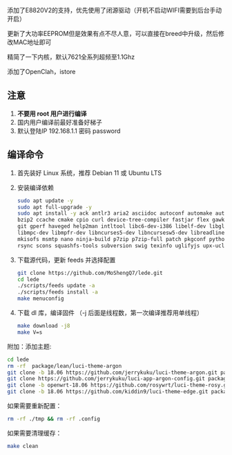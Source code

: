 添加了E8820V2的支持，优先使用了闭源驱动（开机不启动WIFI需要到后台手动开启）

更新了大功率EEPROM但是效果有点不尽人意，可以直接在breed中升级，然后修改MAC地址即可

精简了一下内核，默认7621全系列超频至1.1Ghz

添加了OpenClah，istore

## 注意

1. **不要用 root 用户进行编译**
2. 国内用户编译前最好准备好梯子
3. 默认登陆IP 192.168.1.1 密码 password

## 编译命令

1. 首先装好 Linux 系统，推荐 Debian 11 或 Ubuntu LTS

2. 安装编译依赖

   ```bash
   sudo apt update -y
   sudo apt full-upgrade -y
   sudo apt install -y ack antlr3 aria2 asciidoc autoconf automake autopoint binutils bison build-essential \
   bzip2 ccache cmake cpio curl device-tree-compiler fastjar flex gawk gettext gcc-multilib g++-multilib \
   git gperf haveged help2man intltool libc6-dev-i386 libelf-dev libglib2.0-dev libgmp3-dev libltdl-dev \
   libmpc-dev libmpfr-dev libncurses5-dev libncursesw5-dev libreadline-dev libssl-dev libtool lrzsz \
   mkisofs msmtp nano ninja-build p7zip p7zip-full patch pkgconf python2.7 python3 python3-pip libpython3-dev qemu-utils \
   rsync scons squashfs-tools subversion swig texinfo uglifyjs upx-ucl unzip vim wget xmlto xxd zlib1g-dev
   ```

3. 下载源代码，更新 feeds 并选择配置

   ```bash
   git clone https://github.com/MoShengQ7/lede.git
   cd lede
   ./scripts/feeds update -a
   ./scripts/feeds install -a
   make menuconfig
   ```

4. 下载 dl 库，编译固件
（-j 后面是线程数，第一次编译推荐用单线程）

   ```bash
   make download -j8
   make V=s
   ```
附加：添加主题:
   ```bash
   cd lede
   rm -rf  package/lean/luci-theme-argon
   git clone -b 18.06 https://github.com/jerrykuku/luci-theme-argon.git package/lean/luci-theme-argon
   git clone https://github.com/jerrykuku/luci-app-argon-config.git package/lean/luci-app-argon-config
   git clone -b openwrt-18.06 https://github.com/rosywrt/luci-theme-rosy.git package/lean/luci-theme-rosy
   git clone -b 18.06 https://github.com/kiddin9/luci-theme-edge.git package/lean/luci-theme-edge
   ```
如果需要重新配置：
   ```bash
   rm -rf ./tmp && rm -rf .config
   ```
如果需要清理缓存：
   ```bash
   make clean
   ```
